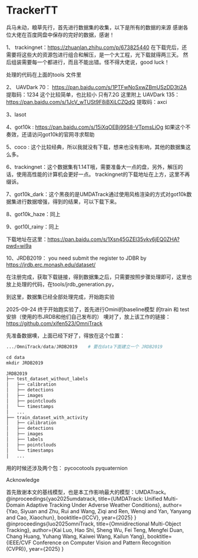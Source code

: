 # TrackerTT

兵马未动，粮草先行，首先进行数据集的收集，以下是所有的数据的来源
感谢各位大佬在百度网盘中保存的完好的数据，感谢！

1、 trackingnet：https://zhuanlan.zhihu.com/p/673825440
在下载完后，还需要将这些大的资源包进行组合和解压，是一个大工程，光下载就得两三天。
然后组装需要每一个都进行，而且不能出错。怪不得大佬说，good luck！

处理的代码在上面的tools 文件里

2、 UAVDark 70：   https://pan.baidu.com/s/1PTFwNoSxwZBmUSzDD3ti2A    提取码：1234
这个比较简单，也比较小 只有7.2G
这里附上 UAVDark 135：https://pan.baidu.com/s/1JcV_wTUSt9F8iBXiLCZQdQ 提取码：axci

3、lasot

4、got10k : https://pan.baidu.com/s/15iXqOEBj99S8-VTpmsLiOg   如果这个不奏效，还请访问got10k的官网寻求帮助

5、coco : 这个比较经典，所以我就没有下载，想来也没有影响，其他的数据集这么多。

6、trackingnet：这个数据集有1.14T哦，需要准备大一点的盘，另外，解压的话，使用高性能的计算机会更好一点。
trackingnet的下载地址在上方，这里不再缀诉。

7、got10k_dark：这个黑夜的是UMDATrack通过使用风格渲染的方式对got10k数据集进行数据增强，得到的结果，可以下载下来。

8、got10k_haze：同上

9、got10l_rainy：同上

下载地址在这里：https://pan.baidu.com/s/1Xsn45GZEI35vkv6jEQ0ZHA?pwd=wi9a

10、JRDB2019： you need submit the register to JDBR by https://jrdb.erc.monash.edu/dataset/

在注册完成，获取下载链接，得到数据集之后，只需要按照步骤处理即可，这里也放上处理的代码，在tools/jrdb_generation.py，

到这里，数据集已经全部处理完成，开始跑实验

2025-09-24 终于开始跑实验了，首先进行Omini的baseline模型 的train 和 test安排（使用的市JRDB和他们自己发布的）
噢对了，放上该工作的链接：https://github.com/xifen523/OmniTrack

先准备数据噢，上面已经下好了，得放在这个位置：
```python  
.../OmniTrack/data/JRDB2019    # 要在data下面建立一个 JRDB2019

cd data
mkdir JRDB2019

JRDB2019
├── test_dataset_without_labels
│   ├── calibration
│   ├── detections
│   ├── images
│   ├── pointclouds
│   └── timestamps
│   ...
├── train_dataset_with_activity
│   ├── calibration
│   ├── detections
│   ├── images
│   ├── labels
│   ├── pointclouds
│   └── timestamps
│   ...
```
用的时候还涉及两个包：
pycocotools
pyquaternion


Acknowledge

首先致谢本文的基线模型，也是本工作影响最大的模型：UMDATrack。
@inproceedings{yao2025umdatrack,
  title={UMDATrack: Unified Multi-Domain Adaptive Tracking Under Adverse Weather Conditions},
  author={Yao, Siyuan and Zhu, Rui and Wang, Ziqi and Ren, Wenqi and Yan, Yanyang and Cao, Xiaochun},
  booktitle={ICCV},
  year={2025}
}
@inproceedings{luo2025omniTrack,
  title={Omnidirectional Multi-Object Tracking},
  author={Kai Luo, Hao Shi, Sheng Wu, Fei Teng, Mengfei Duan, Chang Huang, Yuhang Wang, Kaiwei Wang, Kailun Yang},
  booktitle={IEEE/CVF Conference on Computer Vision and Pattern Recognition (CVPR)},
  year={2025}
}
